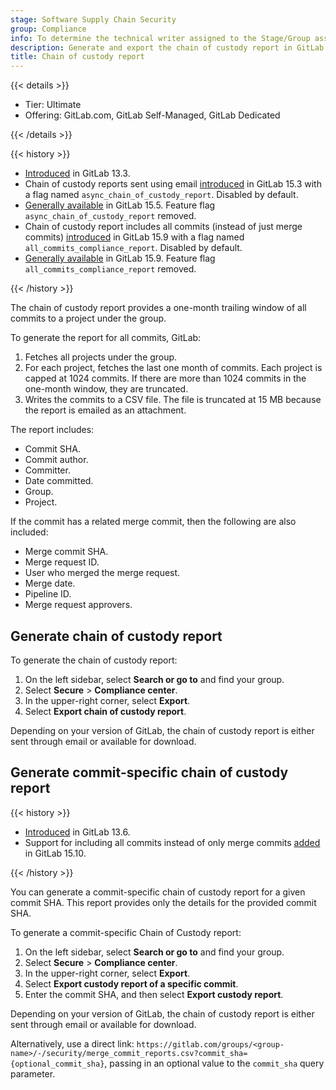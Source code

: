 ```yaml
---
stage: Software Supply Chain Security
group: Compliance
info: To determine the technical writer assigned to the Stage/Group associated with this page, see https://handbook.gitlab.com/handbook/product/ux/technical-writing/#assignments
description: Generate and export the chain of custody report in GitLab to track project changes and merge details for compliance.
title: Chain of custody report
---
```


{{< details >}}

- Tier: Ultimate
- Offering: GitLab.com, GitLab Self-Managed, GitLab Dedicated

{{< /details >}}

{{< history >}}

- [Introduced](https://gitlab.com/gitlab-org/gitlab/-/issues/213364) in GitLab 13.3.
- Chain of custody reports sent using email [introduced](https://gitlab.com/gitlab-org/gitlab/-/issues/342594) in GitLab 15.3 with a flag named `async_chain_of_custody_report`. Disabled by default.
- [Generally available](https://gitlab.com/gitlab-org/gitlab/-/issues/370100) in GitLab 15.5. Feature flag `async_chain_of_custody_report` removed.
- Chain of custody report includes all commits (instead of just merge commits) [introduced](https://gitlab.com/gitlab-org/gitlab/-/issues/267601) in GitLab 15.9 with a flag named `all_commits_compliance_report`. Disabled by default.
- [Generally available](https://gitlab.com/gitlab-org/gitlab/-/merge_requests/112092) in GitLab 15.9. Feature flag `all_commits_compliance_report` removed.

{{< /history >}}

The chain of custody report provides a one-month trailing window of all commits to a project under the group.

To generate the report for all commits, GitLab:

1. Fetches all projects under the group.
1. For each project, fetches the last one month of commits. Each project is capped at 1024 commits. If there are more than
   1024 commits in the one-month window, they are truncated.
1. Writes the commits to a CSV file. The file is truncated at 15 MB because the report is emailed as an attachment.

The report includes:

- Commit SHA.
- Commit author.
- Committer.
- Date committed.
- Group.
- Project.

If the commit has a related merge commit, then the following are also included:

- Merge commit SHA.
- Merge request ID.
- User who merged the merge request.
- Merge date.
- Pipeline ID.
- Merge request approvers.

## Generate chain of custody report

To generate the chain of custody report:

1. On the left sidebar, select **Search or go to** and find your group.
1. Select **Secure** > **Compliance center**.
1. In the upper-right corner, select **Export**.
1. Select **Export chain of custody report**.

Depending on your version of GitLab, the chain of custody report is either sent through email or available for download.

## Generate commit-specific chain of custody report

{{< history >}}

- [Introduced](https://gitlab.com/gitlab-org/gitlab/-/issues/267629) in GitLab 13.6.
- Support for including all commits instead of only merge commits [added](https://gitlab.com/gitlab-org/gitlab/-/issues/393446) in GitLab 15.10.

{{< /history >}}

You can generate a commit-specific chain of custody report for a given commit SHA. This report provides only the
details for the provided commit SHA.

To generate a commit-specific Chain of Custody report:

1. On the left sidebar, select **Search or go to** and find your group.
1. Select **Secure** > **Compliance center**.
1. In the upper-right corner, select **Export**.
1. Select **Export custody report of a specific commit**.
1. Enter the commit SHA, and then select **Export custody report**.

Depending on your version of GitLab, the chain of custody report is either sent through email or available for download.

Alternatively, use a direct link: `https://gitlab.com/groups/<group-name>/-/security/merge_commit_reports.csv?commit_sha={optional_commit_sha}`,
passing in an optional value to the `commit_sha` query parameter.
